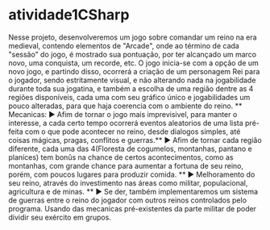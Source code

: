 # atividade1CSharp
Nesse projeto, desenvolveremos um jogo sobre comandar um reino na era medieval, contendo elementos de "Arcade", onde ao término de cada "sessão" do jogo, é mostrado sua pontuação, por ter alcançado um marco novo, uma conquista, um recorde, etc.
O jogo inicia-se com a opção de um novo jogo, e partindo disso, ocorrerá a criação de um personagem Rei para o jogador, sendo estritamente visual, e não alterando nada na jogabilidade durante toda sua jogatina, e também a escolha de uma região dentre as 4 regiões disponíveis, cada uma com seu gráfico único e jogabilidades um pouco alteradas, para que haja coerencia com o ambiente do reino. \**
    Mecanicas:
     ► Afim de tornar o jogo mais imprevisivel, para manter o interesse, a cada certo tempo ocorrerá eventos aleatorios de uma lista pré-feita com o que pode acontecer no reino, desde dialogos simples, até coisas mágicas, pragas, conflitos e guerras.\**
     ► Afim de tornar cada região diferente, cada uma das 4(Floresta de cogumelos, montanhas, pantano e planíces) tem bonûs na chance de certos acontecimentos, como as montanhas, com grande chance para aumentar a fortuna de seu reino, porém, com poucos lugares para produzir comida. \**
     ► Melhoramento do seu reino, através do investimento nas áreas como militar, populacional, agricultura e de minas. \**
     ► Se der, também implementaremos um sistema de guerras entre o reino do jogador com outros reinos controlados pelo programa. Usando das mecanicas pré-existentes da parte militar de poder dividir seu exército em grupos.
